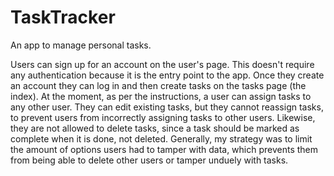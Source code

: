 # TaskTracker

An app to manage personal tasks.

Users can sign up for an account on the user's page. This doesn't 
require any authentication because it is the entry point to the app.
Once they create an account they can log in and then create tasks
on the tasks page (the index). At the moment, as per the instructions, 
a user can assign tasks to any other user. They can edit existing tasks, 
but they cannot reassign tasks, to prevent users from incorrectly 
assigning tasks to other users. Likewise, they are not allowed to delete
tasks, since a task should be marked as complete when it is done, not 
deleted. Generally, my strategy was to limit the amount of options
users had to tamper with data, which prevents them from being able 
to delete other users or tamper unduely with tasks.

